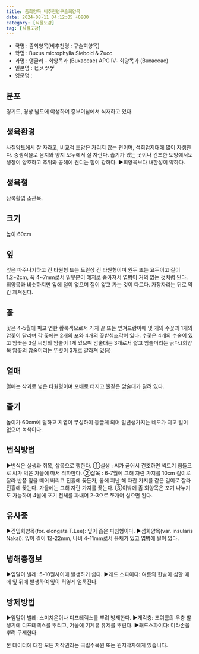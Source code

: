 ```yaml
---
title: 좀회양목_비추천명구슬회양목
date: 2024-08-11 04:12:05 +0800
category: [식물도감]
tag: [식물도감]
---
```




- 국명 : 좀회양목[비추천명 : 구슬회양목]
- 학명 : Buxus microphylla Siebold & Zucc.
- 과명 : 앵글러 - 회양목과 (Buxaceae) APG Ⅳ- 회양목과 (Buxaceae)
- 일본명 : ヒメツゲ
- 영문명 : 


## 분포
경기도, 경상 남도에 야생하며 중부이남에서 식재하고 있다.
## 생육환경
사질양토에서 잘 자라고, 비교적 토양은 가리지 않는 편이며, 석회암지대에 많이 자생한다. 중생식물로 음지와 양지 모두에서 잘 자란다. 습기가 있는 곳이나 건조한 토양에서도 생장이 양호하고 추위와 공해에 견디는 힘이 강하다.▶회양목보다 내한성이 약하다.
## 생육형
상록활엽 소관목.
## 크기
높이 60cm
## 잎
잎은 마주나기하고 긴 타원형 또는 도란상 긴 타원형이며 원두 또는 요두이고 길이 1.2~2cm, 폭 4~7mm로서 밑부분이 예저로 좁아져서 엽병이 거의 없는 것처럼 된다. 회양목과 비슷하지만 잎에 털이 없으며 질이 얇고 가는 것이 다르다. 가장자리는 뒤로 약간 제쳐진다.
## 꽃
꽃은 4-5월에 피고 연한 황록색으로서 가지 끝 또는 잎겨드랑이에 몇 개의 수꽃과 1개의 암꽃이 달리며 각 꽃에는 2개의 포와 4개의 꽃받침조각이 있다. 수꽃은 4개의 수술이 있고 암꽃은 3실 씨방의 암술이 1개 있으며 암술대는 3개로서 짧고 암술머리는 굵다.(회양목 암꽃의 암술머리는 뚜렷이 3개로 갈라져 있음)
## 열매
열매는 삭과로 넓은 타원형이며 포배로 터지고 뿔같은 암술대가 달려 있다.
## 줄기
높이가 60cm에 달하고 지엽이 무성하여 둥글게 되며 일년생가지는 네모가 지고 털이 없으며 녹색이다.
## 번식방법
▶번식은 실생과 취목, 삽목으로 행한다.①실생 : 씨가 굳어서 건조하면 싹트기 힘들므로 씨가 익은 가을에 따서 직파한다. ②삽목 : 6-7월에 그해 자란 가지를 10cm 길이로 잘라 반쯤 잎을 떼어 버리고 진흙에 꽂든가, 봄에 지난 해 자란 가지를 같은 길이로 잘라 진흙에 꽂는다. 가을에는 그해 자란 가지를 꽂는다.③이밖에 좀 회양목은 포기 나누기도 가능하며 4월에 포기 전체를 파내어 2-3으로 쪼개어 심으면 된다.
## 유사종
▶긴잎회양목(for. elongata T.Lee): 잎이 좁은 피침형이다.▶섬회양목(var. insularis Nakai): 잎이 길이 12-22mm, 나비 4-11mm로서 윤채가 있고 엽병에 털이 없다. 
## 병해충정보
▶잎말이 벌레: 5-10월사이에 발생하기 쉽다. ▶래드 스파이다: 여름의 한발이 심할 때에 잎 뒤에 발생하여 잎이 허옇게 얼룩진다.
## 방제방법
▶잎말이 벌레: 스미치온이나 디프테렉스를 뿌려 방제한다.▶개각충: 초여름의 우충 발생기에 디프테렉스를 뿌리고, 겨울에 기계유 유제를 뿌린다. ▶래드스파이다: 미라손을 뿌려 구제한다.






본 데이터에 대한 모든 저작권리는 국립수목원 또는 원저작자에게 있습니다.
